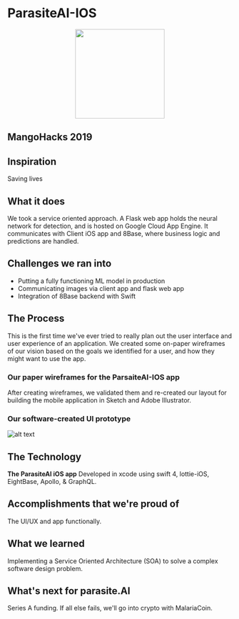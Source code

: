 
# **ParasiteAI-IOS**
<p align="center">
  <img src="https://github.com/teamhackz/ParasiteAI-IOS/blob/master/Parasite-AI-AppIcon.png?raw=true" height='200px' width='200px'>
</p>


## MangoHacks 2019

## Inspiration

Saving lives

## What it does

We took a service oriented approach. A Flask web app holds the neural network for detection, and is hosted on Google Cloud App Engine. It communicates with Client iOS app and 8Base, where business logic and predictions are handled.

## Challenges we ran into

- Putting a fully functioning ML model in production
- Communicating images via client app and flask web app
- Integration of 8Base backend with Swift


## The Process

This is the first time we've ever tried to really plan out the user interface and user experience of an application. We created some on-paper wireframes of our vision based on the goals we identified for a user, and how they might want to use the app.

### Our paper wireframes for the ParsaiteAI-IOS app




After creating wireframes, we validated them and re-created our layout for building the mobile application in Sketch and Adobe Illustrator.

### Our software-created UI prototype

![alt text](https://github.com/teamhackz/ParasiteAI-IOS/blob/master/WireFrames/Parasite-AI-WireFrame.png?raw=true "Our software-created UI prototype")

## The Technology

**The ParasiteAI iOS app** 
Developed in xcode using swift 4, lottie-iOS, EightBase, Apollo, & GraphQL. 

## Accomplishments that we're proud of

The UI/UX and app functionally.

## What we learned

Implementing a Service Oriented Architecture (SOA) to solve a complex software design problem.

## What's next for parasite.AI

Series A funding. If all else fails, we'll go into crypto with MalariaCoin.

